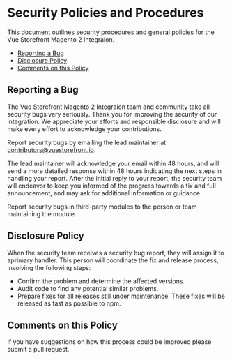 # Security Policies and Procedures

This document outlines security procedures and general policies for the Vue Storefront Magento 2 Integraion.

- [Reporting a Bug](#reporting-a-bug)
- [Disclosure Policy](#disclosure-policy)
- [Comments on this Policy](#comments-on-this-policy)

## Reporting a Bug

The Vue Storefront Magento 2 Integraion team and community take all security bugs very seriously.
Thank you for improving the security of our integration. We appreciate your efforts and
responsible disclosure and will make every effort to acknowledge your contributions.

Report security bugs by emailing the lead maintainer at contributors@vuestorefront.io.

The lead maintainer will acknowledge your email within 48 hours, and will send a
more detailed response within 48 hours indicating the next steps in handling
your report. After the initial reply to your report, the security team will
endeavor to keep you informed of the progress towards a fix and full
announcement, and may ask for additional information or guidance.

Report security bugs in third-party modules to the person or team maintaining the module.

## Disclosure Policy

When the security team receives a security bug report, they will assign it to aprimary handler.
This person will coordinate the fix and release process, involving the following steps:

- Confirm the problem and determine the affected versions.
- Audit code to find any potential similar problems.
- Prepare fixes for all releases still under maintenance. These fixes will be released as fast as possible to npm.

## Comments on this Policy

If you have suggestions on how this process could be improved please submit a pull request.
